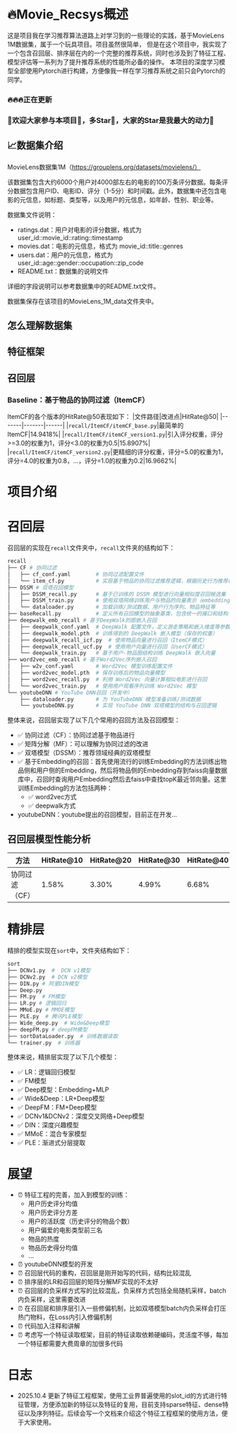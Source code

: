 # 🔥Movie_Recsys概述
这是项目我在学习推荐算法道路上对学习到的一些理论的实践，基于MovieLens 1M数据集，属于一个玩具项目。项目虽然很简单，
但是在这个项目中，我实现了一个包含召回层、排序层在内的一个完整的推荐系统，同时也涉及到了特征工程、模型评估等一系列为了提升推荐系统的性能所必备的操作。
本项目的深度学习模型全部使用Pytorch进行构建，方便像我一样在学习推荐系统之前只会Pytorch的同学。

### 🔥🔥🔥正在更新
### 👏欢迎大家参与本项目💪，多Star🌟，大家的Star是我最大的动力🌟



## 📈数据集介绍
MovieLens数据集1M（https://grouplens.org/datasets/movielens/）

该数据集包含大约6000个用户对4000部左右的电影的100万条评分数据。每条评分数据包含用户ID、电影ID、评分（1-5分）和时间戳。此外，数据集中还包含电影的元信息，如标题、类型等，以及用户的元信息，如年龄、性别、职业等。

数据集文件说明：
- ratings.dat：用户对电影的评分数据，格式为 user_id::movie_id::rating::timestamp
- movies.dat：电影的元信息，格式为 movie_id::title::genres
- users.dat：用户的元信息，格式为 user_id::age::gender::occupation::zip_code
- README.txt：数据集的说明文件

详细的字段说明可以参考数据集中的README.txt文件。

数据集保存在该项目的MovieLens_1M_data文件夹中。

## 怎么理解数据集


## 特征框架

## 召回层
### Baseline：基于物品的协同过滤（ItemCF）

ItemCF的各个版本的HitRate@50表现如下：
|文件路径|改进点|HitRate@50|
|-------|-------|------|
|`recall/ItemCF/itemCF_base.py`|最简单的ItemCF|14.9418%|
|`recall/ItemCF/itemCF_version1.py`|引入评分权重，评分>=3.0的权重为1，评分<3.0的权重为0.5|15.8907%|
|`recall/ItemCF/itemCF_version2.py`|更精细的评分权重，评分=5.0的权重为1，评分=4.0的权重为0.8，...，评分=1.0的权重为0.2|16.9662%|


# 项目介绍
# 召回层
召回层的实现在`recall`文件夹中，`recall`文件夹的结构如下：
```python
recall
├── CF # 协同过滤
│   ├── cf_conf.yaml        # 协同过滤配置文件
│   └── item_cf.py          # 实现基于物品的协同过滤推荐逻辑，根据历史行为推荐相似电影
├── DSSM # 双塔召回模型
│   ├── DSSM_recall.py      # 基于已训练的 DSSM 模型进行向量相似度召回候选集
│   ├── DSSM_train.py       # 使用双塔网络训练用户与物品的向量表示（embedding）
│   └── dataloader.py       # 加载训练/测试数据、用户行为序列、物品特征等
├── baseRecall.py           # 定义所有召回模型的抽象基类，包含统一的接口和结构
├── deepwalk_emb_recall # 基于DeepWalk的图嵌入召回
│   ├── deepwalk_conf.yaml  # DeepWalk 配置文件，定义游走策略和嵌入维度等参数
│   ├── deepwalk_model.pth  # 训练得到的 DeepWalk 嵌入模型（保存的权重）
│   ├── deepwalk_recall_icf.py  # 使用物品向量进行召回（ItemCF模式）
│   ├── deepwalk_recall_ucf.py  # 使用用户向量进行召回（UserCF模式）
│   └── deepwalk_train.py   # 基于用户-物品图结构训练 DeepWalk 嵌入向量
├── word2vec_emb_recall # 基于Word2Vec序列嵌入召回
│   ├── w2v_conf.yaml       # Word2Vec 模型训练配置文件
│   ├── word2vec_model.pth  # 保存训练后的物品向量模型
│   ├── word2vec_recall.py  # 利用 Word2Vec 向量计算相似电影进行召回
│   └── word2vec_train.py   # 使用用户观看序列训练 Word2Vec 模型
└── youtubeDNN # YouTube DNN召回（开发中）
    ├── dataloader.py       # 为 YouTubeDNN 模型准备训练/测试数据
    └── youtubeDNN.py       # 实现 YouTube DNN 双塔模型的结构与召回逻辑
```

整体来说，召回层实现了以下几个常用的召回方法及召回模型：
+ ✅ 协同过滤（CF）：协同过滤基于物品进行
+ ✅ 矩阵分解（MF）：可以理解为协同过滤的改进
+ ✅ 双塔模型（DSSM）：推荐领域经典的双塔模型
+ ✅ 基于Embedding的召回：首先使用流行的训练Embedding的方法训练出物品侧和用户侧的Embedding，然后将物品侧的Embedding存到faiss向量数据库中，召回时查询用户Embedding然后去faiss中查找topK最近邻向量。这里训练Embedding的方法包括两种：
    + ✅ word2vec方式
    + ✅ deepwalk方式
+ youtubeDNN：youtube提出的召回模型，目前正在开发...

## 召回层模型性能分析
|方法|HitRate@10|HitRate@20|HitRate@30|HitRate@40|HitRate@50|
|--------|------|------|------------|----------|----------|
|协同过滤（CF）|1.58%|3.30%|4.99%|6.68%|8.21%|
# 精排层
精排的模型实现在`sort`中，文件夹结构如下：
```python
sort
├── DCNv1.py  #  DCN v1模型
├── DCNv2.py  # DCN v2模型
├── DIN.py # 阿里DIN模型
├── Deep.py  
├── FM.py  # FM模型
├── LR.py # 逻辑回归
├── MMoE.py # MMOE模型
├── PLE.py  # 腾讯PLE模型
├── Wide_deep.py  # Wide&Deep模型
├── deepFM.py # deepFM模型
├── sortDataLoader.py  # 训练数据读取
└── trainer.py  # 训练器
```

整体来说，精排层实现了以下几个模型：
+ ✅ LR：逻辑回归模型
+ ✅ FM模型
+ ✅ Deep模型：Embedding+MLP
+ ✅ Wide&Deep：LR+Deep模型
+ ✅ DeepFM：FM+Deep模型
+ ✅ DCNv1&DCNv2：深度交叉网络+Deep模型
+ ✅ DIN：深度兴趣模型
+ ✅ MMoE：混合专家模型
+ ✅ PLE：渐进式分层提取

# 展望
+ ⏰ 特征工程的完善，加入到模型的训练：
    + 用户历史评分均值
    + 用户历史评分方差
    + 用户的活跃度（历史评分的物品个数）
    + 用户偏爱的电影类型前三名
    + 物品的热度
    + 物品历史得分均值
    + ...
+ ⏰ youtubeDNN模型的开发
+ ⏰ 召回层代码的重构，召回层是刚开始写的代码，结构比较混乱
+ ⏰ 排序层的LR和召回层的矩阵分解MF实现的不太好
+ ⏰ 召回层的负采样方式写的比较混乱，负采样方式包括全局随机采样，batch内负采样，这里需要改进
+ ⏰ 在召回层和排序层引入一些修偏机制，比如双塔模型batch内负采样会打压热门物料，在Loss内引入修偏机制 
+ ⏰ 代码加入注释和讲解
+ ⏰ 考虑写一个特征读取框架，目前的特征读取依赖硬编码，灵活度不够，每加一个特征都需要大费周章的加很多代码



# 日志
- 2025.10.4 
更新了特征工程框架，使用工业界普遍使用的slot_id的方式进行特征管理，方便添加新的特征以及特征的复用，目前支持sparse特征、dense特征以及序列特征。后续会写一个文档来介绍这个特征工程框架的使用方法，便于大家使用。